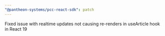 ```yaml
---
"@pantheon-systems/pcc-react-sdk": patch
---
```


Fixed issue with realtime updates not causing re-renders in useArticle hook in
React 19
